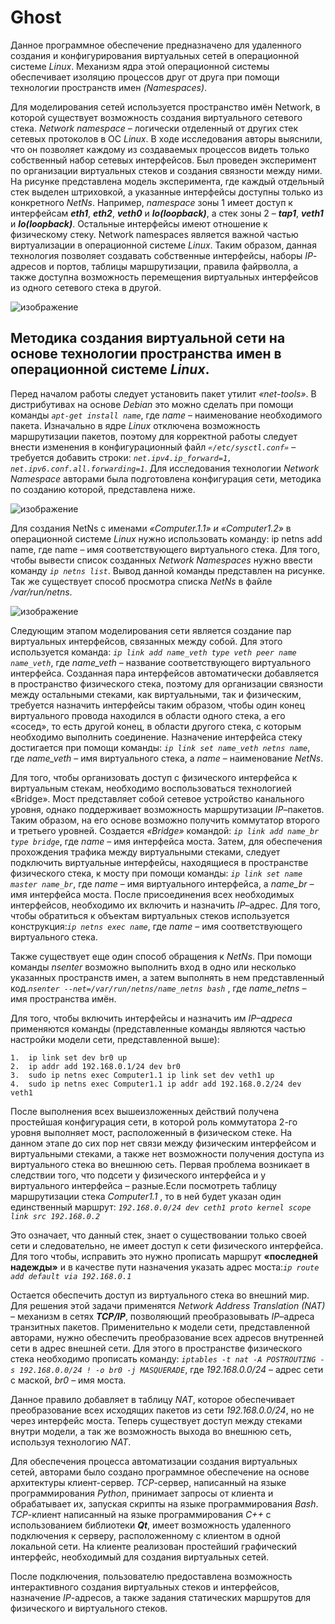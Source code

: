 # Ghost

Данное программное обеспечение предназначено для удаленного создания и конфигурирования виртуальных сетей в операционной системе _Linux_. Механизм ядра этой операционной системы обеспечивает изоляцию процессов друг от друга при помощи технологии пространств имен _(Namespaces)_. 

Для моделирования сетей используется пространство имён Network, в которой существует возможность создания виртуального сетевого стека. _Network namespace_ – логически отделенный от других стек сетевых протоколов в ОС _Linux_. В ходе исследования авторы выяснили, что он позволяет каждому из создаваемых процессов видеть только собственный набор сетевых интерфейсов. Был проведен эксперимент по организации виртуальных стеков и создания связности между ними. На рисунке представлена модель эксперимента, где каждый отдельный стек выделен штриховкой, а указанные интерфейсы доступны только из конкретного _NetNs_. Например, _namespace_ зоны 1 имеет доступ к интерфейсам ***eth1***, ***eth2***, ***veth0*** и ***lo(loopback)***, а стек зоны 2 – ***tap1***, ***veth1*** и ***lo(loopback)***. Остальные интерфейсы имеют отношение к физическому стеку. Network namespaces является важной частью виртуализации в операционной системе _Linux_. Таким образом, данная технология позволяет создавать собственные интерфейсы, наборы _IP_-адресов и портов, таблицы маршрутизации, правила файрволла, а также доступна возможность перемещения виртуальных интерфейсов из одного сетевого стека в другой.

![изображение](https://user-images.githubusercontent.com/73258365/124506376-26482680-ddd4-11eb-80f5-b33a045fddf7.png)

## Методика создания виртуальной сети на основе технологии пространства имен в операционной системе _Linux_.

Перед началом работы следует установить пакет утилит _«net-tools»_. В дистрибутивах на основе _Debian_ это можно сделать при помощи команды *`apt-get install name`*, где *name* – наименование необходимого пакета.
Изначально в ядре _Linux_ отключена возможность маршрутизации пакетов, поэтому для корректной работы следует внести изменения в конфигурационный файл *`«/etc/sysctl.conf»`* – требуется добавить строки: *`net.ipv4.ip_forward=1, net.ipv6.conf.all.forwarding=1`*. Для исследования технологии _Network Namespace_ авторами была подготовлена конфигурация сети, методика по созданию которой, представлена ниже.

![изображение](https://user-images.githubusercontent.com/73258365/124506535-850da000-ddd4-11eb-9894-99e5efa2f398.png)

Для создания  NetNs с именами _«Computer.1.1» и «Computer1.2»_ в операционной системе _Linux_ нужно использовать команду:
ip netns add name, где name – имя соответствующего виртуального стека.
Для того, чтобы вывести список созданных _Network Namespaces_ нужно ввести команду _`ip netns list`_. Вывод данной команды представлен на рисунке. Так же существует способ просмотра списка _NetNs_ в файле _/var/run/netns_.

![изображение](https://user-images.githubusercontent.com/73258365/124506587-a40c3200-ddd4-11eb-8ba2-8cf34476418e.png)

Следующим этапом моделирования сети является создание пар виртуальных интерфейсов, связанных между собой. Для этого используется команда:
_`ip link add name_veth type veth peer name name_veth`_, где _name_veth_ – название соответствующего виртуального интерфейса. 
Созданная пара интерфейсов автоматически добавляется в пространство физического стека, поэтому для организации связности между остальными стеками, как виртуальными, так и физическим, требуется назначить интерфейсы таким образом, чтобы один конец виртуального провода находился в области одного стека, а его «сосед», то есть другой конец, в области другого стека, с которым необходимо выполнить соединение. Назначение интерфейса стеку достигается при помощи команды: 
_`ip link set name_veth netns name`_, где _name_veth_ – имя виртуального стека, а _name_ – наименование _NetNs_.

Для того, чтобы организовать доступ с физического интерфейса к виртуальным стекам, необходимо воспользоваться технологией «Bridge». Мост представляет собой сетевое устройство канального уровня, однако поддерживает возможность маршрутизации _IP_–пакетов. Таким образом, на его основе возможно получить коммутатор второго и третьего уровней. Создается _«Bridge»_ командой:
_`ip link add name_br type bridge`_, где _name_ – имя интерфейса моста. 
Затем, для обеспечения прохождения трафика между виртуальными стеками, следует подключить виртуальные интерфейсы, находящиеся в пространстве физического стека, к мосту при помощи команды:
_`ip link set name master name_br`_, где _name_ – имя виртуального интерфейса, а _name_br_ – имя интерфейса моста.
После присоединения всех необходимых интерфейсов, необходимо их включить и назначить _IP_–адрес. Для того, чтобы обратиться к объектам виртуальных стеков используется конструкция:_`ip netns exec name`_, где _name_ – имя соответствующего виртуального стека.

Также существует еще один способ обращения к _NetNs_. При помощи команды _nsenter_ возможно выполнить вход в одно или несколько указанных пространств имен, а затем выполнять в нем представленный код._`nsenter --net=/var/run/netns/name_netns bash`_ , где _name_netns_ – имя пространства имён.

Для того, чтобы включить интерфейсы и  назначить им _IP–адреса_ применяются команды (представленные команды являются частью настройки модели сети, представленной выше):

```shell
1.	ip link set dev br0 up
2.	ip addr add 192.168.0.1/24 dev br0
3.	sudo ip netns exec Computer1.1 ip link set dev veth1 up
4.	sudo ip netns exec Computer1.1 ip addr add 192.168.0.2/24 dev veth1
```

После выполнения всех вышеизложенных действий получена простейшая конфигурация сети, в которой роль коммутатора 2-го уровня выполняет мост, расположенный в физическом стеке. На данном этапе до сих пор нет связи между физическим интерфейсом и виртуальными стеками, а также нет возможности получения доступа из виртуального стека во внешнюю сеть. 
Первая проблема возникает в следствии того, что подсети у физического интерфейса и у виртуального интерфейса – разные.Если посмотреть таблицу маршрутизации стека _Computer1.1_ , то в ней будет указан один единственный маршрут:
_`192.168.0.0/24 dev ceth1 proto kernel scope link src 192.168.0.2`_

Это означает, что данный стек, знает о существовании только своей сети и следовательно, не имеет доступ к сети физического интерфейса. Для того чтобы, исправить это нужно прописать маршрут **«последней надежды»** и в качестве пути назначения указать адрес моста:_`ip route add default via 192.168.0.1`_

Остается обеспечить доступ из виртуального стека во внешний мир. Для решения этой задачи применятся _Network Address Translation (NAT)_ – механизм в сетях ***TCP/IP***, позволяющий преобразовывать _IP_–адреса транзитных пакетов. 
Применительно к модели сети, представленной авторами, нужно обеспечить преобразование всех адресов внутренней сети в адрес внешней сети. Для этого в пространстве физического стека необходимо прописать команду: 
_`iptables -t nat -A POSTROUTING -s 192.168.0.0/24 ! -o br0 -j MASQUERADE`_, где _192.168.0.0/24_ – адрес сети с маской, _br0_ – имя моста.

Данное правило добавляет в таблицу _NAT_, которое обеспечивает преобразование всех исходящих пакетов из сети _192.168.0.0/24_, но не через интерфейс моста. Теперь существует доступ между стеками внутри модели, а так же  возможность выхода во внешнюю сеть, используя технологию _NAT_.

Для обеспечения процесса автоматизации создания виртуальных сетей, авторами было создано программное обеспечение на основе архитектуры клиент-сервер. _TCP_-cервер, написанный на языке программирования _Python_, принимает запросы от клиента и обрабатывает их, запуская скрипты на языке программирования _Bash_. 
_TCP_-клиент написанный на языке программирования _C++_ с использованием библиотеки _**Qt**_, имеет возможность удаленного подключения к серверу, расположенному с клиентом в одной локальной сети. На клиенте реализован простейший графический интерфейс, необходимый для создания виртуальных сетей. 

После подключения, пользователю предоставлена возможность интерактивного создания виртуальных стеков и интерфейсов, назначение _IP_-адресов, а также задания статических маршрутов для физического и виртуального стеков.


